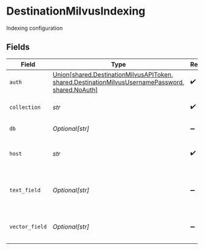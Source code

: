 # DestinationMilvusIndexing

Indexing configuration


## Fields

| Field                                                                                                                                                      | Type                                                                                                                                                       | Required                                                                                                                                                   | Description                                                                                                                                                | Example                                                                                                                                                    |
| ---------------------------------------------------------------------------------------------------------------------------------------------------------- | ---------------------------------------------------------------------------------------------------------------------------------------------------------- | ---------------------------------------------------------------------------------------------------------------------------------------------------------- | ---------------------------------------------------------------------------------------------------------------------------------------------------------- | ---------------------------------------------------------------------------------------------------------------------------------------------------------- |
| `auth`                                                                                                                                                     | [Union[shared.DestinationMilvusAPIToken, shared.DestinationMilvusUsernamePassword, shared.NoAuth]](../../models/shared/destinationmilvusauthentication.md) | :heavy_check_mark:                                                                                                                                         | Authentication method                                                                                                                                      |                                                                                                                                                            |
| `collection`                                                                                                                                               | *str*                                                                                                                                                      | :heavy_check_mark:                                                                                                                                         | The collection to load data into                                                                                                                           |                                                                                                                                                            |
| `db`                                                                                                                                                       | *Optional[str]*                                                                                                                                            | :heavy_minus_sign:                                                                                                                                         | The database to connect to                                                                                                                                 |                                                                                                                                                            |
| `host`                                                                                                                                                     | *str*                                                                                                                                                      | :heavy_check_mark:                                                                                                                                         | The public endpoint of the Milvus instance.                                                                                                                | https://my-instance.zone.zillizcloud.com                                                                                                                   |
| `text_field`                                                                                                                                               | *Optional[str]*                                                                                                                                            | :heavy_minus_sign:                                                                                                                                         | The field in the entity that contains the embedded text                                                                                                    |                                                                                                                                                            |
| `vector_field`                                                                                                                                             | *Optional[str]*                                                                                                                                            | :heavy_minus_sign:                                                                                                                                         | The field in the entity that contains the vector                                                                                                           |                                                                                                                                                            |